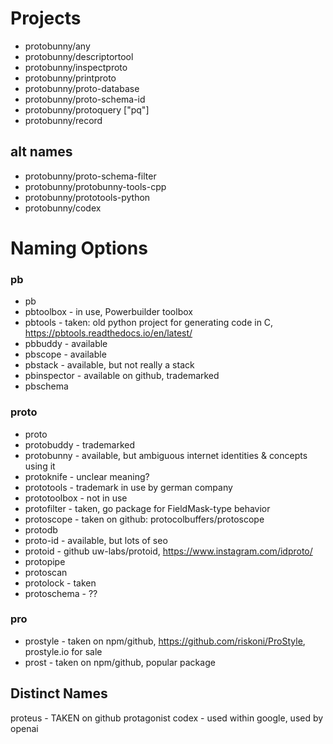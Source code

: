 # Projects

- protobunny/any
- protobunny/descriptortool
- protobunny/inspectproto
- protobunny/printproto
- protobunny/proto-database
- protobunny/proto-schema-id
- protobunny/protoquery ["pq"]
- protobunny/record

## alt names

- protobunny/proto-schema-filter
- protobunny/protobunny-tools-cpp
- protobunny/prototools-python
- protobunny/codex

# Naming Options

### pb
- pb
- pbtoolbox - in use, Powerbuilder toolbox
- pbtools - taken: old python project for generating code in C, https://pbtools.readthedocs.io/en/latest/
- pbbuddy - available
- pbscope - available
- pbstack - available, but not really a stack
- pbinspector - available on github, trademarked
- pbschema

### proto
- proto
- protobuddy - trademarked
- protobunny - available, but ambiguous internet identities & concepts using it
- protoknife - unclear meaning?
- prototools - trademark in use by german company
- prototoolbox - not in use
- protofilter - taken, go package for FieldMask-type behavior
- protoscope - taken on github: protocolbuffers/protoscope
- protodb
- proto-id - available, but lots of seo
- protoid - github uw-labs/protoid, https://www.instagram.com/idproto/
- protopipe
- protoscan
- protolock - taken
- protoschema - ??


### pro
- prostyle - taken on npm/github, https://github.com/riskoni/ProStyle, prostyle.io for sale
- prost - taken on npm/github, popular package


## Distinct Names
proteus - TAKEN on github
protagonist
codex - used within google, used by openai
